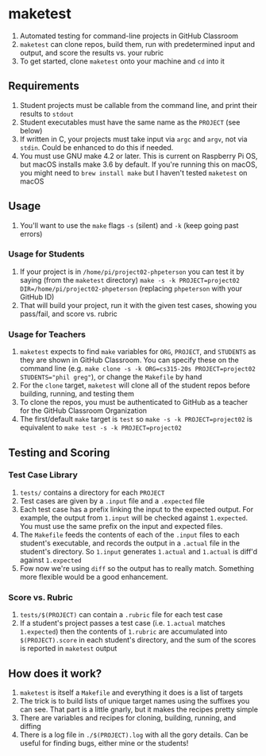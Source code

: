 # maketest
1. Automated testing for command-line projects in GitHub Classroom
2. `maketest` can clone repos, build them, run with predetermined input and output, 
and score the results vs. your rubric
3. To get started, clone `maketest` onto your machine and `cd` into it

## Requirements
1. Student projects must be callable from the command line, and print their results to `stdout`
2. Student executables must have the same name as the `PROJECT` (see below)
2. If written in C, your projects must take input via `argc` and `argv`, not via `stdin`. 
Could be enhanced to do this if needed.
3. You must use GNU make 4.2 or later. This is current on Raspberry Pi OS, but macOS installs 
make 3.6 by default. If you're running this on macOS, you might need to `brew install make` 
but I haven't tested `maketest` on macOS

## Usage 
1. You'll want to use the `make` flags `-s` (silent) and `-k` (keep going past errors)

### Usage for Students
1. If your project is in `/home/pi/project02-phpeterson` you can test it by saying (from the 
`maketest` directory) 
`make -s -k PROJECT=project02 DIR=/home/pi/project02-phpeterson` (replacing `phpeterson` with 
your GitHub ID)
2. That will build your project, run it with the given test cases, showing you pass/fail, 
and score vs. rubric

### Usage for Teachers
1. `maketest` expects to find `make` variables for `ORG`, `PROJECT`, and `STUDENTS` as they are 
shown in GitHub Classroom. You can specify these on the command line 
(e.g. `make clone -s -k ORG=cs315-20s PROJECT=project02 STUDENTS="phil greg"`), or change 
the `Makefile` by hand
2. For the `clone` target, `maketest` will clone all of the student repos before building, 
running, and testing them
3. To clone the repos, you must be authenticated to GitHub as a teacher for the GitHub Classroom 
Organization
4. The first/default `make` target is `test` so `make -s -k PROJECT=project02` is equivalent to 
`make test -s -k PROJECT=project02`

## Testing and Scoring

### Test Case Library
1. `tests/` contains a directory for each `PROJECT`
2. Test cases are given by a `.input` file and a `.expected` file
3. Each test case has a prefix linking the input to the expected output. For example, the output 
from `1.input` will be checked against `1.expected`. You must use the same prefix on the input 
and expected files.
4. The `Makefile` feeds the contents of each of the `.input` files to each student's executable, 
and records the output in a `.actual` file in the student's directory. So `1.input` generates 
`1.actual` and `1.actual` is diff'd against `1.expected`
5. Fow now we're using `diff` so the output has to really match. 
Something more flexible would be a good enhancement.

### Score vs. Rubric
1. `tests/$(PROJECT)` can contain a `.rubric` file for each test case
2. If a student's project passes a test case (i.e. `1.actual` matches `1.expected`) then the 
contents of `1.rubric` are accumulated into `$(PROJECT).score` in each student's directory, 
and the sum of the scores is reported in `maketest` output

## How does it work?
1. `maketest` is itself a `Makefile` and everything it does is a list of targets
2. The trick is to build lists of unique target names using the suffixes you can see. 
That part is a little gnarly, but it  makes the recipes pretty simple
3. There are variables and recipes for cloning, building, running, and diffing
4. There is a log file in `./$(PROJECT).log` with all the gory details. Can be useful for 
finding bugs, either mine or the students!
